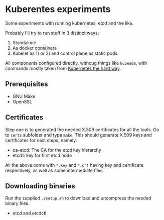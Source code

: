 Kuberentes experiments
======================

Some experiments with running kubernetes, etcd and the like.

Probably I'll try to run stuff in 3 distinct ways:

1) Standalone
2) As docker containers
3) Kubelet as 1) or 2) and control plane as static pods

All components configured directly, withoug things like `kubeadm`, with commands mostly taken from
[Kubernetes the hard way](https://github.com/kelseyhightower/kubernetes-the-hard-way).


Prerequisites
-------------

* GNU Make
* OpenSSL

Certificates
------------

Step one is to generated the needed X.509 certificates for all the tools. Go to `certs` subfolder
and type `make`. This should generate X.509 keys and certificates for next steps, namely:

* ca-etcd: The CA for the etcd key hierarchy
* etcd1: key for first etcd node


All the above come with `*.key` and `*.crt` having key and certificate respectively,
as well as some intermediate files.


Downloading binaries
--------------------

Run the supplied `./setup.sh` to download and uncompress the needed binary files.

* etcd and etcdctl

[//]: # ( vim: set tw=100: )
